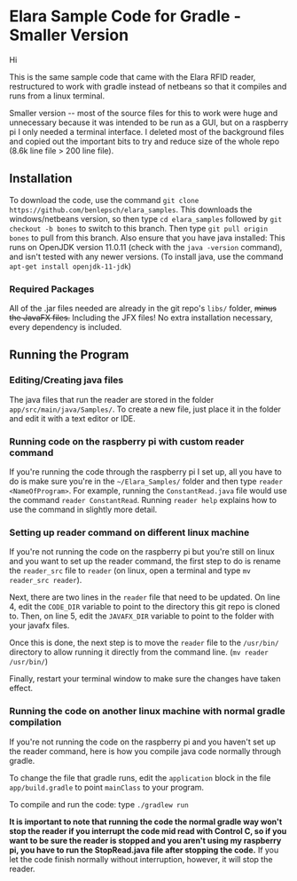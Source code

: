 # Elara Sample Code for Gradle - Smaller Version

Hi

This is the same sample code that came with the Elara RFID reader, restructured to work with gradle instead of netbeans so that it compiles and runs from a linux terminal.

Smaller version -- most of the source files for this to work were huge and unnecessary because it was intended to be run as a GUI, but on a raspberry pi I only needed a terminal interface. I deleted most of the background files and copied out the important bits to try and reduce size of the whole repo (8.6k line file > 200 line file).

## Installation

To download the code, use the command `git clone https://github.com/benlepsch/elara_samples`. This downloads the windows/netbeans version, so then type `cd elara_samples` followed by `git checkout -b bones` to switch to this branch. Then type `git pull origin bones` to pull from this branch. Also ensure that you have java installed: This runs on OpenJDK version 11.0.11 (check with the `java -version` command), and isn't tested with any newer versions. (To install java, use the command `apt-get install openjdk-11-jdk`)

### Required Packages

All of the .jar files needed are already in the git repo's `libs/` folder, ~~minus the JavaFX files.~~ Including the JFX files! No extra installation necessary, every dependency is included.

## Running the Program

### Editing/Creating java files

The java files that run the reader are stored in the folder `app/src/main/java/Samples/`. To create a new file, just place it in the folder and edit it with a text editor or IDE.

### Running code on the raspberry pi with custom reader command

If you're running the code through the raspberry pi I set up, all you have to do is make sure you're in the `~/Elara_Samples/` folder and then type `reader <NameOfProgram>`. For example, running the `ConstantRead.java` file would use the command `reader ConstantRead`. Running `reader help` explains how to use the command in slightly more detail.

### Setting up reader command on different linux machine

If you're not running the code on the raspberry pi but you're still on linux and you want to set up the reader command, the first step to do is rename the `reader_src` file to `reader` (on linux, open a terminal and type `mv reader_src reader`).

Next, there are two lines in the `reader` file that need to be updated. On line 4, edit the `CODE_DIR` variable to point to the directory this git repo is cloned to. Then, on line 5, edit the `JAVAFX_DIR` variable to point to the folder with your javafx files.

Once this is done, the next step is to move the `reader` file to the `/usr/bin/` directory to allow running it directly from the command line. (`mv reader /usr/bin/`) 

Finally, restart your terminal window to make sure the changes have taken effect.


### Running the code on another linux machine with normal gradle compilation

If you're not running the code on the raspberry pi and you haven't set up the reader command, here is how you compile java code normally through gradle.

To change the file that gradle runs, edit the `application` block in the file `app/build.gradle` to point `mainClass` to your program.

To compile and run the code: type `./gradlew run`

**It is important to note that running the code the normal gradle way won't stop the reader if you interrupt the code mid read with Control C, so if you want to be sure the reader is stopped and you aren't using my raspberry pi, you have to run the StopRead.java file after stopping the code.** If you let the code finish normally without interruption, however, it will stop the reader.
